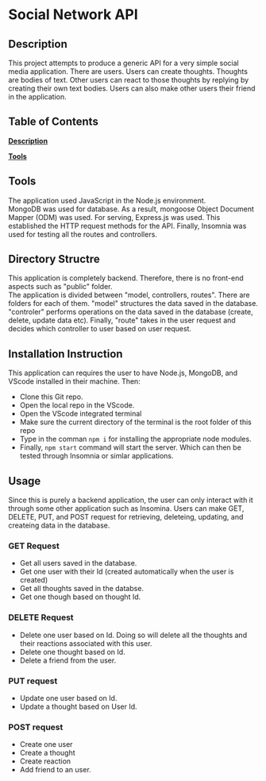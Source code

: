 # Social Network API

## Description
This project attempts to produce a generic API for a very simple social media application. There are users. Users can create thoughts. Thoughts are bodies of text. Other users can react to those thoughts by replying by creating their own text bodies. Users can also make other users their friend in the application.

## Table of Contents
**[Description](#description)**  

**[Tools](#tools)**

## Tools
The application used JavaScript in the Node.js environment.  
MongoDB was used for database. As a result, mongoose Object Document Mapper (ODM) was used.
For serving, Express.js was used. This established the HTTP request methods for the API.
Finally, Insomnia was used for testing all the routes and controllers.

## Directory Structre
This application is completely backend. Therefore, there is no front-end aspects such as "public" folder.  
The application is divided between "model, controllers, routes". There are folders for each of them.  "model" structures the data saved in the database. "controler" performs operations on the data saved in the database (create, delete, update data etc). Finally, "route" takes in the user request and decides which controller to user based on user request.

## Installation Instruction
This application can requires the user to have Node.js, MongoDB, and VScode installed in their machine. Then:
- Clone this Git repo.
- Open the local repo in the VScode.
- Open the VScode integrated terminal
- Make sure the current directory of the terminal is the root folder of this repo
- Type in the comman `npm i` for installing the appropriate node modules.
- Finally, `npm start` command will start the server. Which can then be tested through Insomnia or simlar applications.

## Usage
Since this is purely a backend application, the user can only interact with it through some other application such as Insomina. Users can make GET, DELETE, PUT, and POST request for retrieving, deleteing, updating, and createing data in the database.  

###  GET Request
  - Get all users saved in the database.
  - Get one user with their Id (created automatically when the user is created)
  - Get all thoughts saved in the databse.
  - Get one though based on thought Id.

### DELETE Request
  - Delete one user based on Id. Doing so will delete all the thoughts and their reactions associated with this user.
  - Delete one thought based on Id.
  - Delete a friend from the user.
### PUT request
  - Update one user based on Id.
  - Update a thought based on User Id.
### POST request
  - Create one user
  - Create a thought
  - Create reaction
  - Add friend to an user.
